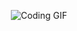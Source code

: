 <p align="center">
  <img src="https://github.com/user-attachments/assets/d585f19f-47a6-4a5f-aeb2-39daf1fc53d1" alt="Coding GIF">
</p>
